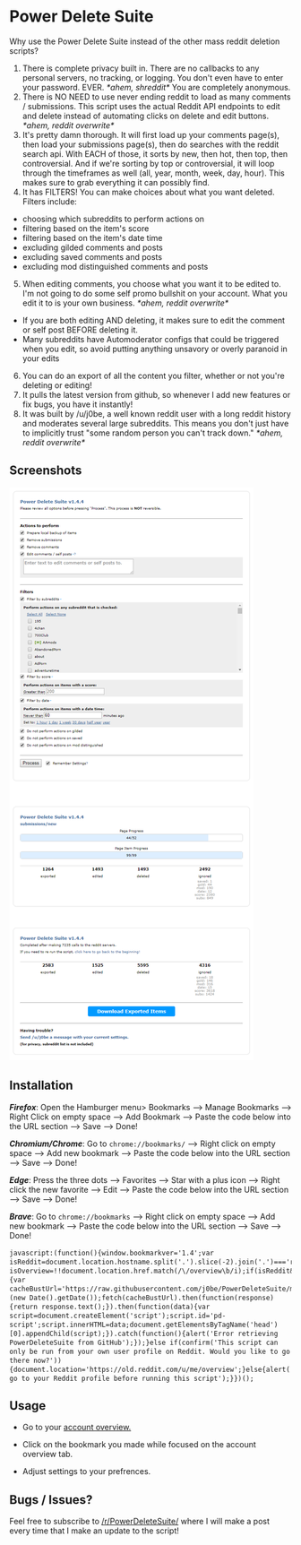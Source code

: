 # Power Delete Suite

 Why use the Power Delete Suite instead of the other mass reddit deletion scripts?

 1. There is complete privacy built in. There are no callbacks to any personal servers, no tracking, or logging. You don't even have to enter your password. EVER. *\*ahem, shreddit\** You are completely anonymous.
 2. There is NO NEED to use never ending reddit to load as many comments / submissions. This script uses the actual Reddit API endpoints to edit and delete instead of automating clicks on delete and edit buttons. *\*ahem, reddit overwrite\**
 3. It's pretty damn thorough. It will first load up your comments page(s), then load your submissions page(s), then do searches with the reddit search api. With EACH of those, it sorts by new, then hot, then top, then controversial. And if we're sorting by top or controversial, it will loop through the timeframes as well (all, year, month, week, day, hour). This makes sure to grab everything it can possibly find.
 4. It has FILTERS! You can make choices about what you want deleted. Filters include:
  * choosing which subreddits to perform actions on
  * filtering based on the item's score
  * filtering based on the item's date time
  * excluding gilded comments and posts
  * excluding saved comments and posts
  * excluding mod distinguished comments and posts
 5. When editing comments, you choose what you want it to be edited to. I'm not going to do some self promo bullshit on your account. What you edit it to is your own business. *\*ahem, reddit overwrite\**
  * If you are both editing AND deleting, it makes sure to edit the comment or self post BEFORE deleting it.
  * Many subreddits have Automoderator configs that could be triggered when you edit, so avoid putting anything unsavory or overly paranoid in your edits
 6. You can do an export of all the content you filter, whether or not you're deleting or editing!
 7. It pulls the latest version from github, so whenever I add new features or fix bugs, you have it instantly!
 8. It was built by /u/j0be, a well known reddit user with a long reddit history and moderates several large subreddits. This means you don't just have to implicitly trust "some random person you can't track down." *\*ahem, reddit overwrite\**

## Screenshots
 
 ![Power Delete Suite Control Center](https://raw.githubusercontent.com/braboobssiere/PowerDeleteSuite_copy/master/ControlCenter.png)
 
## Installation

***Firefox***: Open the Hamburger menu> Bookmarks --> Manage Bookmarks --> Right Click on empty space --> Add Bookmark --> Paste the code below into the URL section --> Save --> Done!

***Chromium/Chrome***: Go to `chrome://bookmarks/` --> Right click on empty space --> Add new bookmark --> Paste the code below into the URL section --> Save --> Done!

***Edge***: Press the three dots --> Favorites --> Star with a plus icon --> Right click the new favorite --> Edit --> Paste the code below into the URL section --> Save --> Done!

***Brave***: Go to `chrome://bookmarks` --> Right click on empty space -->  Add new bookmark --> Paste the code below into the URL section --> Save --> Done!

```
javascript:(function(){window.bookmarkver='1.4';var isReddit=document.location.hostname.split('.').slice(-2).join('.')==='reddit.com';var isOverview=!!document.location.href.match(/\/overview\b/i);if(isReddit&&isOverview){var cacheBustUrl='https://raw.githubusercontent.com/j0be/PowerDeleteSuite/master/powerdeletesuite.js?'+(new Date().getDate());fetch(cacheBustUrl).then(function(response){return response.text();}).then(function(data){var script=document.createElement('script');script.id='pd-script';script.innerHTML=data;document.getElementsByTagName('head')[0].appendChild(script);}).catch(function(){alert('Error retrieving PowerDeleteSuite from GitHub');});}else if(confirm('This script can only be run from your own user profile on Reddit. Would you like to go there now?')){document.location='https://old.reddit.com/u/me/overview';}else{alert('Please go to your Reddit profile before running this script');}})();
```

## Usage

- Go to your [account overview.](https://old.reddit.com/u/me/overview)

- Click on the bookmark you made while focused on the account overview tab. 

- Adjust settings to your prefrences. 
 
## Bugs / Issues?
 
Feel free to subscribe to [/r/PowerDeleteSuite/](https://www.reddit.com/r/PowerDeleteSuite/) where I will make a post every time that I make an update to the script!
 

